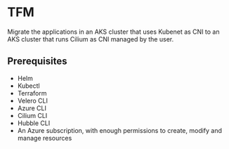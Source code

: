 # TFM
Migrate the applications in an AKS cluster that uses Kubenet as CNI to an AKS cluster that runs Cilium as CNI managed by the user. 

## Prerequisites
- Helm
- Kubectl
- Terraform
- Velero CLI
- Azure CLI
- Cilium CLI
- Hubble CLI
- An Azure subscription, with enough permissions to create, modify and manage resources